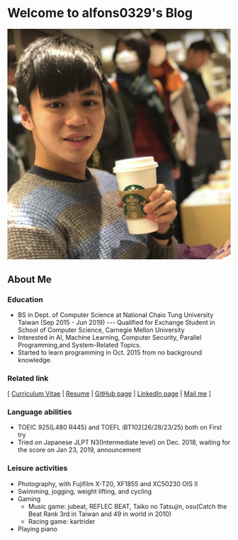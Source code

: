 # Welcome to alfons0329's Blog
![Screenshot](images/index/Myself.png)
## About Me

### Education
* BS in Dept. of Computer Science at National Chaio Tung University Taiwan (Sep 2015 - Jun 2019)
    --- Qualified for Exchange Student in School of Computer Science, Carnegie Mellon University <br />
* Interested in AI, Machine Learning, Computer Security, Parallel Programming,and System-Related Topics.
* Started to learn programming in Oct. 2015 from no background knowledge.

### Related link
[ [Curriculum Vitae](https://github.com/Alfons0329/afhwu0329.github.io/blob/master/CV_LaTeX/CV.pdf) | [Resume](https://www.cakeresume.com/alfons-cs04) | [GitHub page](https://github.com/Alfons0329) | [LinkedIn page](https://www.linkedin.com/in/alfons-hwu-7baab4167/) | [Mail me](alfons.cs04@g2.nctu.edu.tw) ]

### Language abilities
* TOEIC 925(L480 R445) and TOEFL iBT102(26/28/23/25) both on First try <br />
* Tried on Japanese JLPT N3(Intermediate level) on Dec. 2018, waiting for the score on Jan 23, 2019, announcement

### Leisure activities
* Photography, with Fujifilm X-T20, XF1855 and XC50230 OIS II
* Swimming, jogging, weight lifting, and cycling
* Gaming
    * Music game: jubeat, REFLEC BEAT, Taiko no Tatsujin, osu(Catch the Beat Rank 3rd in Taiwan and 49 in world in 2010)
    * Racing game: kartrider
* Playing piano
